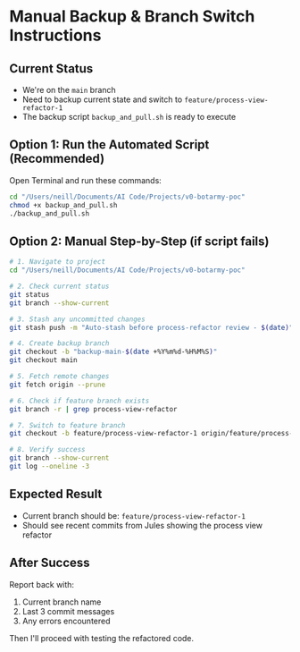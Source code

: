 # Manual Backup & Branch Switch Instructions

## Current Status
- We're on the `main` branch  
- Need to backup current state and switch to `feature/process-view-refactor-1`
- The backup script `backup_and_pull.sh` is ready to execute

## Option 1: Run the Automated Script (Recommended)

Open Terminal and run these commands:

```bash
cd "/Users/neill/Documents/AI Code/Projects/v0-botarmy-poc"
chmod +x backup_and_pull.sh
./backup_and_pull.sh
```

## Option 2: Manual Step-by-Step (if script fails)

```bash
# 1. Navigate to project
cd "/Users/neill/Documents/AI Code/Projects/v0-botarmy-poc"

# 2. Check current status
git status
git branch --show-current

# 3. Stash any uncommitted changes
git stash push -m "Auto-stash before process-refactor review - $(date)"

# 4. Create backup branch
git checkout -b "backup-main-$(date +%Y%m%d-%H%M%S)"
git checkout main

# 5. Fetch remote changes  
git fetch origin --prune

# 6. Check if feature branch exists
git branch -r | grep process-view-refactor

# 7. Switch to feature branch
git checkout -b feature/process-view-refactor-1 origin/feature/process-view-refactor-1

# 8. Verify success
git branch --show-current
git log --oneline -3
```

## Expected Result
- Current branch should be: `feature/process-view-refactor-1`
- Should see recent commits from Jules showing the process view refactor

## After Success
Report back with:
1. Current branch name
2. Last 3 commit messages
3. Any errors encountered

Then I'll proceed with testing the refactored code.
